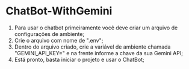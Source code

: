 # ChatBot-WithGemini

1. Para usar o chatbot primeiramente você deve criar um arquivo de configurações de ambiente;
2. Crie o arquivo com nome de ".env";
3. Dentro do arquivo criado, crie a variável de ambiente chamada "GEMINI_API_KEY=" e na frente informe a chave da sua Gemini API;
4. Está pronto, basta iniciar o projeto e usar o ChatBot;
